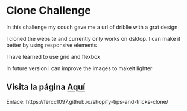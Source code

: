 <h1>Clone Challenge</h1>
<p>In this challenge my couch gave me a url of driblle with a grat design</p>
<p>I cloned the website and currently only works on dsktop. I can make it better by using responsive elements</p>
<p>I have learned to use grid and flexbox</p>
<p>In future version i can improve the images to makeit lighter</p>

<h2>Visita la página <a href="https://fercc1097.github.io/shopify-tips-and-tricks-clone/">Aquí</a></h2>
<p>Enlace: https://fercc1097.github.io/shopify-tips-and-tricks-clone/</p>